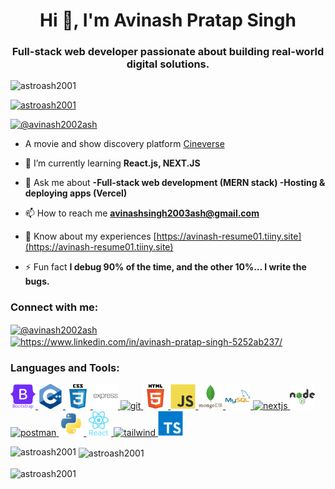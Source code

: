 <h1 align="center">Hi 👋, I'm Avinash Pratap Singh</h1>
<h3 align="center">Full-stack web developer passionate about building real-world digital solutions.</h3>

<p align="left"> <img src="https://komarev.com/ghpvc/?username=astroash2001&label=Profile%20views&color=0e75b6&style=flat" alt="astroash2001" /> </p>

<p align="left"> <a href="https://github.com/ryo-ma/github-profile-trophy"><img src="https://github-profile-trophy.vercel.app/?username=astroash2001" alt="astroash2001" /></a> </p>

<p align="left"> <a href="https://twitter.com/@avinash2002ash" target="blank"><img src="https://img.shields.io/twitter/follow/@avinash2002ash?logo=twitter&style=for-the-badge" alt="@avinash2002ash" /></a> </p>

- A movie and show discovery platform [Cineverse](https://cineverse-gules-beta.vercel.app/)

- 🌱 I’m currently learning **React.js, NEXT.JS**

- 💬 Ask me about **-Full-stack web development (MERN stack) -Hosting & deploying apps (Vercel)**

- 📫 How to reach me **avinashsingh2003ash@gmail.com**

- 📄 Know about my experiences [https://avinash-resume01.tiiny.site](https://avinash-resume01.tiiny.site)

- ⚡ Fun fact **I debug 90% of the time, and the other 10%… I write the bugs.**

<h3 align="left">Connect with me:</h3>
<p align="left">
<a href="https://twitter.com/@avinash2002ash" target="blank"><img align="center" src="https://raw.githubusercontent.com/rahuldkjain/github-profile-readme-generator/master/src/images/icons/Social/twitter.svg" alt="@avinash2002ash" height="30" width="40" /></a>
<a href="https://linkedin.com/in/https://www.linkedin.com/in/avinash-pratap-singh-5252ab237/" target="blank"><img align="center" src="https://raw.githubusercontent.com/rahuldkjain/github-profile-readme-generator/master/src/images/icons/Social/linked-in-alt.svg" alt="https://www.linkedin.com/in/avinash-pratap-singh-5252ab237/" height="30" width="40" /></a>
</p>

<h3 align="left">Languages and Tools:</h3>
<p align="left"> <a href="https://getbootstrap.com" target="_blank" rel="noreferrer"> <img src="https://raw.githubusercontent.com/devicons/devicon/master/icons/bootstrap/bootstrap-plain-wordmark.svg" alt="bootstrap" width="40" height="40"/> </a> <a href="https://www.w3schools.com/cpp/" target="_blank" rel="noreferrer"> <img src="https://raw.githubusercontent.com/devicons/devicon/master/icons/cplusplus/cplusplus-original.svg" alt="cplusplus" width="40" height="40"/> </a> <a href="https://www.w3schools.com/css/" target="_blank" rel="noreferrer"> <img src="https://raw.githubusercontent.com/devicons/devicon/master/icons/css3/css3-original-wordmark.svg" alt="css3" width="40" height="40"/> </a> <a href="https://expressjs.com" target="_blank" rel="noreferrer"> <img src="https://raw.githubusercontent.com/devicons/devicon/master/icons/express/express-original-wordmark.svg" alt="express" width="40" height="40"/> </a> <a href="https://git-scm.com/" target="_blank" rel="noreferrer"> <img src="https://www.vectorlogo.zone/logos/git-scm/git-scm-icon.svg" alt="git" width="40" height="40"/> </a> <a href="https://www.w3.org/html/" target="_blank" rel="noreferrer"> <img src="https://raw.githubusercontent.com/devicons/devicon/master/icons/html5/html5-original-wordmark.svg" alt="html5" width="40" height="40"/> </a> <a href="https://developer.mozilla.org/en-US/docs/Web/JavaScript" target="_blank" rel="noreferrer"> <img src="https://raw.githubusercontent.com/devicons/devicon/master/icons/javascript/javascript-original.svg" alt="javascript" width="40" height="40"/> </a> <a href="https://www.mongodb.com/" target="_blank" rel="noreferrer"> <img src="https://raw.githubusercontent.com/devicons/devicon/master/icons/mongodb/mongodb-original-wordmark.svg" alt="mongodb" width="40" height="40"/> </a> <a href="https://www.mysql.com/" target="_blank" rel="noreferrer"> <img src="https://raw.githubusercontent.com/devicons/devicon/master/icons/mysql/mysql-original-wordmark.svg" alt="mysql" width="40" height="40"/> </a> <a href="https://nextjs.org/" target="_blank" rel="noreferrer"> <img src="https://cdn.worldvectorlogo.com/logos/nextjs-2.svg" alt="nextjs" width="40" height="40"/> </a> <a href="https://nodejs.org" target="_blank" rel="noreferrer"> <img src="https://raw.githubusercontent.com/devicons/devicon/master/icons/nodejs/nodejs-original-wordmark.svg" alt="nodejs" width="40" height="40"/> </a> <a href="https://postman.com" target="_blank" rel="noreferrer"> <img src="https://www.vectorlogo.zone/logos/getpostman/getpostman-icon.svg" alt="postman" width="40" height="40"/> </a> <a href="https://www.python.org" target="_blank" rel="noreferrer"> <img src="https://raw.githubusercontent.com/devicons/devicon/master/icons/python/python-original.svg" alt="python" width="40" height="40"/> </a> <a href="https://reactjs.org/" target="_blank" rel="noreferrer"> <img src="https://raw.githubusercontent.com/devicons/devicon/master/icons/react/react-original-wordmark.svg" alt="react" width="40" height="40"/> </a> <a href="https://tailwindcss.com/" target="_blank" rel="noreferrer"> <img src="https://www.vectorlogo.zone/logos/tailwindcss/tailwindcss-icon.svg" alt="tailwind" width="40" height="40"/> </a> <a href="https://www.typescriptlang.org/" target="_blank" rel="noreferrer"> <img src="https://raw.githubusercontent.com/devicons/devicon/master/icons/typescript/typescript-original.svg" alt="typescript" width="40" height="40"/> </a> </p>

<p><img align="left" src="https://github-readme-stats.vercel.app/api/top-langs?username=astroash2001&show_icons=true&locale=en&layout=compact" alt="astroash2001" /></p>

<p>&nbsp;<img align="center" src="https://github-readme-stats.vercel.app/api?username=astroash2001&show_icons=true&locale=en" alt="astroash2001" /></p>

<p><img align="center" src="https://github-readme-streak-stats.herokuapp.com/?user=astroash2001&" alt="astroash2001" /></p>
